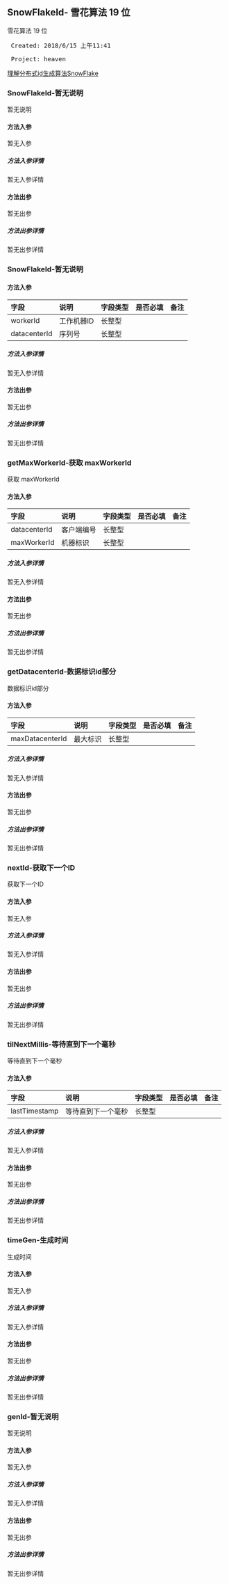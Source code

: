 ## SnowFlakeId- 雪花算法  19 位 

<p> 雪花算法  19 位 </p>

<pre> Created: 2018/6/15 上午11:41  </pre>
<pre> Project: heaven  </pre>
[理解分布式id生成算法SnowFlake](https://segmentfault.com/a/1190000011282426?utm_source=tag-newest)

### SnowFlakeId-暂无说明

暂无说明

#### 方法入参

暂无入参

##### 方法入参详情

暂无入参详情

#### 方法出参

暂无出参

##### 方法出参详情

暂无出参详情

### SnowFlakeId-暂无说明



#### 方法入参

| 字段 | 说明 | 字段类型 | 是否必填 | 备注 |
|:---|:---|:---|:---|:----|
| workerId | 工作机器ID | 长整型 |  |  |
| datacenterId | 序列号 | 长整型 |  |  |

##### 方法入参详情

暂无入参详情

#### 方法出参

暂无出参

##### 方法出参详情

暂无出参详情

### getMaxWorkerId-获取 maxWorkerId

获取 maxWorkerId

#### 方法入参

| 字段 | 说明 | 字段类型 | 是否必填 | 备注 |
|:---|:---|:---|:---|:----|
| datacenterId | 客户端编号 | 长整型 |  |  |
| maxWorkerId | 机器标识 | 长整型 |  |  |

##### 方法入参详情

暂无入参详情

#### 方法出参

暂无出参

##### 方法出参详情

暂无出参详情

### getDatacenterId-数据标识id部分

数据标识id部分

#### 方法入参

| 字段 | 说明 | 字段类型 | 是否必填 | 备注 |
|:---|:---|:---|:---|:----|
| maxDatacenterId | 最大标识 | 长整型 |  |  |

##### 方法入参详情

暂无入参详情

#### 方法出参

暂无出参

##### 方法出参详情

暂无出参详情

### nextId-获取下一个ID

获取下一个ID

#### 方法入参

暂无入参

##### 方法入参详情

暂无入参详情

#### 方法出参

暂无出参

##### 方法出参详情

暂无出参详情

### tilNextMillis-等待直到下一个毫秒

等待直到下一个毫秒

#### 方法入参

| 字段 | 说明 | 字段类型 | 是否必填 | 备注 |
|:---|:---|:---|:---|:----|
| lastTimestamp | 等待直到下一个毫秒 | 长整型 |  |  |

##### 方法入参详情

暂无入参详情

#### 方法出参

暂无出参

##### 方法出参详情

暂无出参详情

### timeGen-生成时间

生成时间

#### 方法入参

暂无入参

##### 方法入参详情

暂无入参详情

#### 方法出参

暂无出参

##### 方法出参详情

暂无出参详情

### genId-暂无说明

暂无说明

#### 方法入参

暂无入参

##### 方法入参详情

暂无入参详情

#### 方法出参

暂无出参

##### 方法出参详情

暂无出参详情




